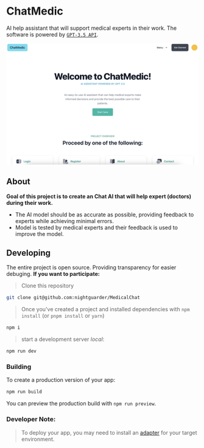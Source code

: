 # ChatMedic

AI help assistant that will support medical experts in their work.
The software is powered by [`GPT-3.5 API`](https://platform.openai.com/docs/models/gpt-3-5). 

![main page](src/lib/img/main_page.png)

## About

**Goal of this project is to create an Chat AI that will help expert (doctors) during their work.** 
- The AI model should be as accurate as possible, providing feedback to experts while achieving minimal errors.
- Model is tested by medical experts and their feedback is used to improve the model. 

## Developing

The entire project is open source. Providing transparency for easier debuging.
**If you want to participate:**
> Clone this repository
```bash
git clone git@github.com:nightguarder/MedicalChat
```
> Once you've created a project and installed dependencies with `npm install` (or `pnpm install` or `yarn`)
```bash
npm i
```
> start a development server *local*:
```bash
npm run dev
```

### Building

To create a production version of your app:

```bash
npm run build
```

You can preview the production build with `npm run preview`.
### Developer Note:
> To deploy your app, you may need to install an [adapter](https://kit.svelte.dev/docs/adapters) for your target environment.

